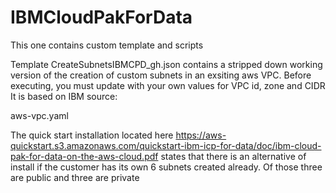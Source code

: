 # IBMCloudPakForData
This one contains custom template and scripts

Template CreateSubnetsIBMCPD_gh.json contains a stripped down working version of the creation of custom subnets in an exsiting aws VPC.
Before executing, you must update with your own values for VPC id, zone and CIDR
It is based on IBM source:

aws-vpc.yaml

The quick start installation located here
https://aws-quickstart.s3.amazonaws.com/quickstart-ibm-icp-for-data/doc/ibm-cloud-pak-for-data-on-the-aws-cloud.pdf
states that there is an alternative of install if the customer has its own 6 subnets created already.
Of those three are public and three are private
